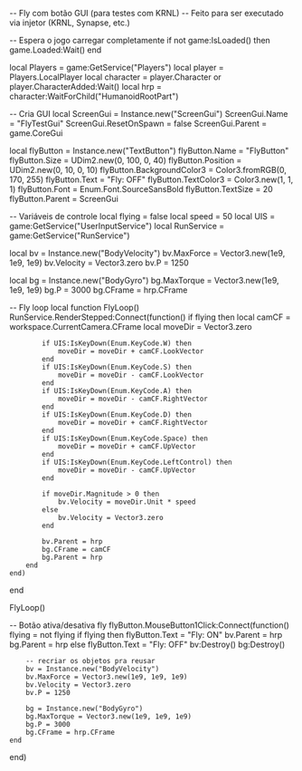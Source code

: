 -- Fly com botão GUI (para testes com KRNL)
-- Feito para ser executado via injetor (KRNL, Synapse, etc.)

-- Espera o jogo carregar completamente
if not game:IsLoaded() then
    game.Loaded:Wait()
end

local Players = game:GetService("Players")
local player = Players.LocalPlayer
local character = player.Character or player.CharacterAdded:Wait()
local hrp = character:WaitForChild("HumanoidRootPart")

-- Cria GUI
local ScreenGui = Instance.new("ScreenGui")
ScreenGui.Name = "FlyTestGui"
ScreenGui.ResetOnSpawn = false
ScreenGui.Parent = game.CoreGui

local flyButton = Instance.new("TextButton")
flyButton.Name = "FlyButton"
flyButton.Size = UDim2.new(0, 100, 0, 40)
flyButton.Position = UDim2.new(0, 10, 0, 10)
flyButton.BackgroundColor3 = Color3.fromRGB(0, 170, 255)
flyButton.Text = "Fly: OFF"
flyButton.TextColor3 = Color3.new(1, 1, 1)
flyButton.Font = Enum.Font.SourceSansBold
flyButton.TextSize = 20
flyButton.Parent = ScreenGui

-- Variáveis de controle
local flying = false
local speed = 50
local UIS = game:GetService("UserInputService")
local RunService = game:GetService("RunService")

local bv = Instance.new("BodyVelocity")
bv.MaxForce = Vector3.new(1e9, 1e9, 1e9)
bv.Velocity = Vector3.zero
bv.P = 1250

local bg = Instance.new("BodyGyro")
bg.MaxTorque = Vector3.new(1e9, 1e9, 1e9)
bg.P = 3000
bg.CFrame = hrp.CFrame

-- Fly loop
local function FlyLoop()
    RunService.RenderStepped:Connect(function()
        if flying then
            local camCF = workspace.CurrentCamera.CFrame
            local moveDir = Vector3.zero

            if UIS:IsKeyDown(Enum.KeyCode.W) then
                moveDir = moveDir + camCF.LookVector
            end
            if UIS:IsKeyDown(Enum.KeyCode.S) then
                moveDir = moveDir - camCF.LookVector
            end
            if UIS:IsKeyDown(Enum.KeyCode.A) then
                moveDir = moveDir - camCF.RightVector
            end
            if UIS:IsKeyDown(Enum.KeyCode.D) then
                moveDir = moveDir + camCF.RightVector
            end
            if UIS:IsKeyDown(Enum.KeyCode.Space) then
                moveDir = moveDir + camCF.UpVector
            end
            if UIS:IsKeyDown(Enum.KeyCode.LeftControl) then
                moveDir = moveDir - camCF.UpVector
            end

            if moveDir.Magnitude > 0 then
                bv.Velocity = moveDir.Unit * speed
            else
                bv.Velocity = Vector3.zero
            end

            bv.Parent = hrp
            bg.CFrame = camCF
            bg.Parent = hrp
        end
    end)
end

FlyLoop()

-- Botão ativa/desativa fly
flyButton.MouseButton1Click:Connect(function()
    flying = not flying
    if flying then
        flyButton.Text = "Fly: ON"
        bv.Parent = hrp
        bg.Parent = hrp
    else
        flyButton.Text = "Fly: OFF"
        bv:Destroy()
        bg:Destroy()

        -- recriar os objetos pra reusar
        bv = Instance.new("BodyVelocity")
        bv.MaxForce = Vector3.new(1e9, 1e9, 1e9)
        bv.Velocity = Vector3.zero
        bv.P = 1250

        bg = Instance.new("BodyGyro")
        bg.MaxTorque = Vector3.new(1e9, 1e9, 1e9)
        bg.P = 3000
        bg.CFrame = hrp.CFrame
    end
end)
